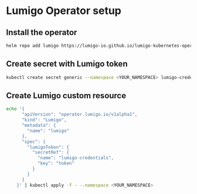 # Lumigo Operator setup

## Install the operator

```bash
helm repo add lumigo https://lumigo-io.github.io/lumigo-kubernetes-operator && helm install lumigo lumigo/lumigo-operator --namespace lumigo-system --create-namespace --set cluster.name=<YOUR_CLUSTER_NAME>
```

## Create secret with Lumigo token

```bash
kubectl create secret generic --namespace <YOUR_NAMESPACE> lumigo-credentials --from-literal token=<TOKEN>
```

## Create Lumigo custom resource

```bash
echo '{
      "apiVersion": "operator.lumigo.io/v1alpha1",
      "kind": "Lumigo",
      "metadata": {
        "name": "lumigo"
      },
      "spec": {
        "lumigoToken": {
          "secretRef": {
            "name": "lumigo-credentials",
            "key": "token"
          } 
        }
      }
    }' | kubectl apply -f - --namespace <YOUR_NAMESPACE>
```
